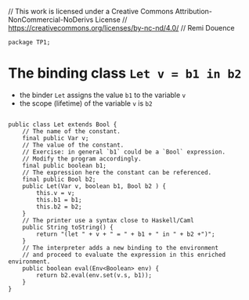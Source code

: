 // This work is licensed under a Creative Commons Attribution-NonCommercial-NoDerivs License
// https://creativecommons.org/licenses/by-nc-nd/4.0/
// Remi Douence
```
package TP1;

```
# The binding class `Let v = b1 in b2`
- the binder `Let` assigns the value `b1` to the variable `v`
- the scope (lifetime) of the variable `v` is `b2`
```

public class Let extends Bool {
	// The name of the constant. 
	final public Var v;
	// The value of the constant. 
	// Exercise: in general `b1` could be a `Bool` expression. 
	// Modify the program accordingly. 
	final public boolean b1;
	// The expression here the constant can be referenced. 
	final public Bool b2;
	public Let(Var v, boolean b1, Bool b2 ) {
		this.v = v;
		this.b1 = b1;
		this.b2 = b2;
	}
	// The printer use a syntax close to Haskell/Caml
	public String toString() {
		return "(let " + v + " = " + b1 + " in " + b2 +")"; 
	}
	// The interpreter adds a new binding to the environment 
	// and proceed to evaluate the expression in this enriched environment. 
	public boolean eval(Env<Boolean> env) {
		return b2.eval(env.set(v.s, b1));
	}
}
```
